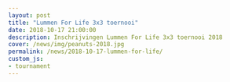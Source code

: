 ```yaml
---
layout: post
title: "Lummen For Life 3x3 toernooi"
date: 2018-10-17 21:00:00
description: Inschrijvingen Lummen For Life 3x3 toernooi 2018
cover: /news/img/peanuts-2018.jpg
permalink: /news/2018-10-17-lummen-for-life/
custom_js:
- tournament
---
```


<div data-tournamentid="516b4ced-a102-482c-a3ff-7bf56f0c6568"  data-title="Schrijf je in" data-buttontext="Inschrijven" data-nexttext="Nog een inschrijving uitvoeren" data-required="email" data-optional="comment" data-allowed-modes="team individual"></div>

